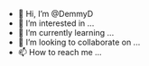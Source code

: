 - 👋 Hi, I’m @DemmyD
- 👀 I’m interested in ...
- 🌱 I’m currently learning ...
- 💞️ I’m looking to collaborate on ...
- 📫 How to reach me ...

<!---
DemmyD/DemmyD is a ✨ special ✨ repository because its `README.md` (this file) appears on your GitHub profile.
You can click the Preview link to take a look at your changes.
--->
